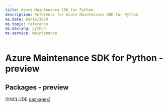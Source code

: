 ```yaml
---
title: Azure Maintenance SDK for Python
description: Reference for Azure Maintenance SDK for Python
ms.date: 04/16/2024
ms.topic: reference
ms.devlang: python
ms.service: maintenance
---
```

# Azure Maintenance SDK for Python - preview
## Packages - preview
[!INCLUDE [packages](maintenance-index.md)]